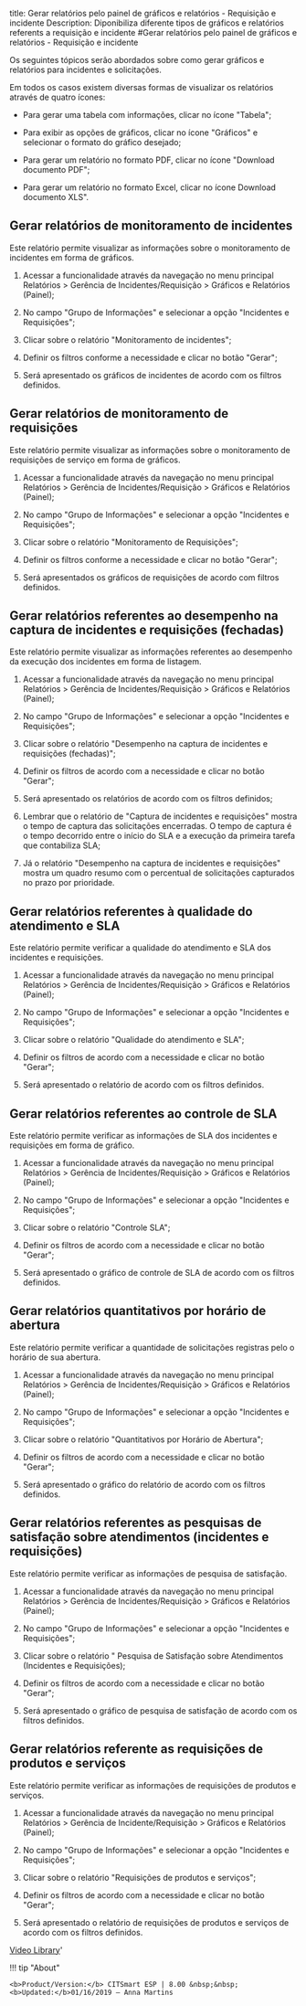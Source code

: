 title: Gerar relatórios pelo painel de gráficos e relatórios - Requisição e incidente
Description: Diponibiliza diferente tipos de gráficos e relatórios referents a requisição e incidente
#Gerar relatórios pelo painel de gráficos e relatórios - Requisição e incidente

Os seguintes tópicos serão abordados sobre como gerar gráficos e relatórios para
incidentes e solicitações.

Em todos os casos existem diversas formas de visualizar os relatórios através de
quatro ícones:

   - Para gerar uma tabela com informações, clicar no ícone "Tabela";

   - Para exibir as opções de gráficos, clicar no ícone "Gráficos" e selecionar o
     formato do gráfico desejado;

   - Para gerar um relatório no formato PDF, clicar no ícone "Download documento
     PDF";

   - Para gerar um relatório no formato Excel, clicar no ícone Download documento
     XLS".

Gerar relatórios de monitoramento de incidentes
---------------------------------------------------

Este relatório permite visualizar as informações sobre o monitoramento de
incidentes em forma de gráficos.

1.  Acessar a funcionalidade através da navegação no menu principal Relatórios
    \> Gerência de Incidentes/Requisição \> Gráficos e Relatórios (Painel);

2.  No campo "Grupo de Informações" e selecionar a opção "Incidentes e
    Requisições";

3.  Clicar sobre o relatório "Monitoramento de incidentes";

4.  Definir os filtros conforme a necessidade e clicar no botão "Gerar";

5.  Será apresentado os gráficos de incidentes de acordo com os filtros
    definidos.

Gerar relatórios de monitoramento de requisições
----------------------------------------------------

Este relatório permite visualizar as informações sobre o monitoramento de
requisições de serviço em forma de gráficos.

1.  Acessar a funcionalidade através da navegação no menu principal Relatórios
    \> Gerência de Incidentes/Requisição \> Gráficos e Relatórios (Painel);

2.  No campo "Grupo de Informações" e selecionar a opção "Incidentes e
    Requisições";

3.  Clicar sobre o relatório "Monitoramento de Requisições";

4.  Definir os filtros conforme a necessidade e clicar no botão "Gerar";

5.  Será apresentados os gráficos de requisições de acordo com filtros
    definidos.

Gerar relatórios referentes ao desempenho na captura de incidentes e requisições (fechadas)
-----------------------------------------------------------------------------------------------

Este relatório permite visualizar as informações referentes ao desempenho da
execução dos incidentes em forma de listagem.

1.  Acessar a funcionalidade através da navegação no menu principal Relatórios
    \> Gerência de Incidentes/Requisição \> Gráficos e Relatórios (Painel);

2.  No campo "Grupo de Informações" e selecionar a opção "Incidentes e
    Requisições";

3.  Clicar sobre o relatório "Desempenho na captura de incidentes e requisições
    (fechadas)";

4.  Definir os filtros de acordo com a necessidade e clicar no botão "Gerar";

5.  Será apresentado os relatórios de acordo com os filtros definidos;

6.  Lembrar que o relatório de "Captura de incidentes e requisições" mostra o
    tempo de captura das solicitações encerradas. O tempo de captura é o tempo
    decorrido entre o início do SLA e a execução da primeira tarefa que
    contabiliza SLA;

7.  Já o relatório "Desempenho na captura de incidentes e requisições" mostra um
    quadro resumo com o percentual de solicitações capturados no prazo por
    prioridade.

Gerar relatórios referentes à qualidade do atendimento e SLA
----------------------------------------------------------------

Este relatório permite verificar a qualidade do atendimento e SLA dos incidentes
e requisições.

1.  Acessar a funcionalidade através da navegação no menu principal Relatórios
    \> Gerência de Incidentes/Requisição \> Gráficos e Relatórios (Painel);

2.  No campo "Grupo de Informações" e selecionar a opção "Incidentes e
    Requisições";

3.  Clicar sobre o relatório "Qualidade do atendimento e SLA";

4.  Definir os filtros de acordo com a necessidade e clicar no botão "Gerar";

5.  Será apresentado o relatório de acordo com os filtros definidos.

Gerar relatórios referentes ao controle de SLA
--------------------------------------------------

Este relatório permite verificar as informações de SLA dos incidentes e
requisições em forma de gráfico.

1.  Acessar a funcionalidade através da navegação no menu principal Relatórios
    \> Gerência de Incidentes/Requisição \> Gráficos e Relatórios (Painel);

2.  No campo "Grupo de Informações" e selecionar a opção "Incidentes e
    Requisições";

3.  Clicar sobre o relatório "Controle SLA";

4.  Definir os filtros de acordo com a necessidade e clicar no botão "Gerar";

5.  Será apresentado o gráfico de controle de SLA de acordo com os filtros
    definidos.

Gerar relatórios quantitativos por horário de abertura
----------------------------------------------------------

Este relatório permite verificar a quantidade de solicitações registras pelo o
horário de sua abertura.

1.  Acessar a funcionalidade através da navegação no menu principal Relatórios
    \> Gerência de Incidentes/Requisição \> Gráficos e Relatórios (Painel);

2.  No campo "Grupo de Informações" e selecionar a opção "Incidentes e
    Requisições";

3.  Clicar sobre o relatório "Quantitativos por Horário de Abertura";

4.  Definir os filtros de acordo com a necessidade e clicar no botão "Gerar";

5.  Será apresentado o gráfico do relatório de acordo com os filtros definidos.

Gerar relatórios referentes as pesquisas de satisfação sobre atendimentos (incidentes e requisições)
--------------------------------------------------------------------------------------------------------

Este relatório permite verificar as informações de pesquisa de satisfação.

1.  Acessar a funcionalidade através da navegação no menu principal Relatórios
    \> Gerência de Incidentes/Requisição \> Gráficos e Relatórios (Painel);

2.  No campo "Grupo de Informações" e selecionar a opção "Incidentes e
    Requisições";

3.  Clicar sobre o relatório " Pesquisa de Satisfação sobre Atendimentos
    (Incidentes e Requisições);

4.  Definir os filtros de acordo com a necessidade e clicar no botão "Gerar";

5.  Será apresentado o gráfico de pesquisa de satisfação de acordo com os
    filtros definidos.

Gerar relatórios referente as requisições de produtos e serviços
--------------------------------------------------------------------

Este relatório permite verificar as informações de requisições de produtos e
serviços.

1.  Acessar a funcionalidade através da navegação no menu principal Relatórios
    \> Gerência de Incidente/Requisição \> Gráficos e Relatórios (Painel);

2.  No campo "Grupo de Informações" e selecionar a opção "Incidentes e
    Requisições";

3.  Clicar sobre o relatório "Requisições de produtos e serviços";

4.  Definir os filtros de acordo com a necessidade e clicar no botão "Gerar";

5.  Será apresentado o relatório de requisições de produtos e serviços de acordo
    com os filtros definidos.


<i class='fa fa-youtube-play  fa-2x' style='color:#97ce17;vertical-align: middle;'> </i> [Video Library](https://www.youtube.com/playlist?list=PLB5qK2uzf2RN9wA1DbVHEot2QD2gW8_jq)'

!!! tip "About"

    <b>Product/Version:</b> CITSmart ESP | 8.00 &nbsp;&nbsp;
    <b>Updated:</b>01/16/2019 – Anna Martins

